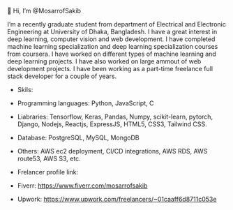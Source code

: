 👋 Hi, I’m @MosarrofSakib


I’m a recently graduate student from department of Electrical and Electronic Engineering at University of Dhaka, Bangladesh. I have a great interest in deep learning, computer vision and web development. I have completed machine learning specialization and deep learning specialization courses from coursera. I have worked on different types of machine learning and deep learning projects. I have also worked on large ammout of web development projects. I have been working as a part-time freelance full stack developer for a couple of years. 


- Skils:

- Programming languages: Python, JavaScript, C
- Liabraries: Tensorflow, Keras, Pandas, Numpy, scikit-learn, pytorch, Django, Nodejs, Reactjs, ExpressJS, HTML5, CSS3, Tailwind CSS.
- Database: PostgreSQL, MySQL, MongoDB
- Others: AWS ec2 deployment, CI/CD integrations, AWS RDS, AWS route53, AWS S3, etc.


- Frelancer profile link:
- Fiverr: https://www.fiverr.com/mosarrofsakib
- Upwork: https://www.upwork.com/freelancers/~01caaff6d8711c053e

<!---
MosarrofSakib/MosarrofSakib is a ✨ special ✨ repository because its `README.md` (this file) appears on your GitHub profile.
You can click the Preview link to take a look at your changes.
--->

